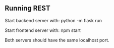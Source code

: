 ## Running REST

Start backend server with: python -m flask run
 
Start frontend server with: npm start

Both servers should have the same localhost port.
